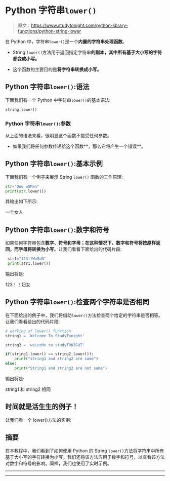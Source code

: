 # Python 字符串`lower()`

> 原文：<https://www.studytonight.com/python-library-functions/python-string-lower>

在 Python 中，字符串`lower()`是一个**内置的字符串处理函数**。

*   String `lower()`方法用于返回指定字符串**的副本，其中所有基于大小写的字符都变成小写。**

*   这个函数的主要目的是**将字符串转换成小写。**

## Python 字符串`lower()`:语法

下面我们有一个 Python 中字符串`lower()`的基本语法:

```py
string.lower()
```

### Python 字符串`lower()`:参数

从上面的语法来看，很明显这个函数不接受任何参数。

*   如果我们将任何参数传递给这个函数**，那么它将产生一个错误**。

## Python 字符串`lower()`:基本示例

下面我们有一个例子来展示 String `lower()` 函数的工作原理:

```py
str="One wOMan"
print(str.lower())
```

其输出如下所示:

一个女人

## Python 字符串`lower()`:数字和符号

如果任何字符串包含**数字、符号和字母；**在这种情况下，数字和符号将按原样返回，而字母**将转换为小写**。让我们看看下面给出的代码片段:

```py
 str1="123!!WoMaN"
 print(str1.lower())
```

输出将是:

123！！妇女

## Python 字符串`lower()`:检查两个字符串是否相同

在下面给出的例子中，我们将借助`lower()`方法检查两个给定的字符串是否相等。让我们看看给出的代码片段:

```py
# working of lower() function 
string1 = 'Welcome To StudyTonight'

string2 = 'weLcoMe to studyTONIGHT'

if(string1.lower() == string2.lower()): 
	print("string1 and string2 are same") 
else: 
	print("String1 and string2 are not same") 
```

输出将是:

string1 和 string2 相同

## 时间就是活生生的例子！

让我们看一个 lower()方法的实例:

## 摘要

在本教程中，我们看到了如何使用 Python 的 String `lower()`方法将字符串中所有基于大小写的字符转换为小写，我们还将该方法应用于数字和符号，以查看该方法对数字和符号的影响。同样，我们也使用了实时示例。

* * *

* * *